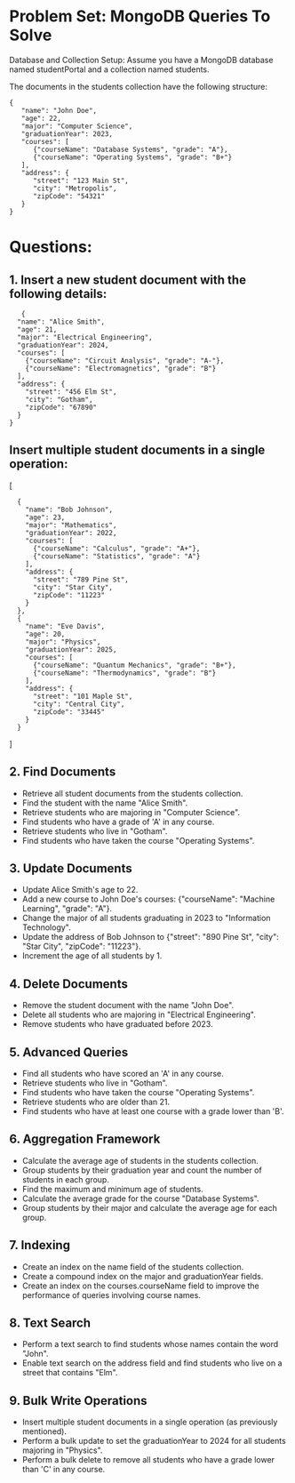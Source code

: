 # Problem Set: MongoDB Queries To Solve

Database and Collection Setup: Assume you have a MongoDB database named studentPortal and a collection named students. 

The documents in the students collection have the following structure:

```shell
{
   "name": "John Doe",
   "age": 22,
   "major": "Computer Science",
   "graduationYear": 2023,
   "courses": [
      {"courseName": "Database Systems", "grade": "A"},
      {"courseName": "Operating Systems", "grade": "B+"}
   ],
   "address": {
      "street": "123 Main St",
      "city": "Metropolis",
      "zipCode": "54321"
   }
}
```

# Questions:

## 1. Insert a new student document with the following details:
```shell
   {
  "name": "Alice Smith",
  "age": 21,
  "major": "Electrical Engineering",
  "graduationYear": 2024,
  "courses": [
    {"courseName": "Circuit Analysis", "grade": "A-"},
    {"courseName": "Electromagnetics", "grade": "B"}
  ],
  "address": {
    "street": "456 Elm St",
    "city": "Gotham",
    "zipCode": "67890"
  }
}
```
## Insert multiple student documents in a single operation:
[
```shell
  {
    "name": "Bob Johnson",
    "age": 23,
    "major": "Mathematics",
    "graduationYear": 2022,
    "courses": [
      {"courseName": "Calculus", "grade": "A+"},
      {"courseName": "Statistics", "grade": "A"}
    ],
    "address": {
      "street": "789 Pine St",
      "city": "Star City",
      "zipCode": "11223"
    }
  },
  {
    "name": "Eve Davis",
    "age": 20,
    "major": "Physics",
    "graduationYear": 2025,
    "courses": [
      {"courseName": "Quantum Mechanics", "grade": "B+"},
      {"courseName": "Thermodynamics", "grade": "B"}
    ],
    "address": {
      "street": "101 Maple St",
      "city": "Central City",
      "zipCode": "33445"
    }
  }
```
]
## 2. Find Documents
   - Retrieve all student documents from the students collection.
   - Find the student with the name "Alice Smith".
   - Retrieve students who are majoring in "Computer Science".
   - Find students who have a grade of 'A' in any course.
   - Retrieve students who live in "Gotham".
   - Find students who have taken the course "Operating Systems".

## 3. Update Documents
   - Update Alice Smith's age to 22.
   - Add a new course to John Doe's courses: {"courseName": "Machine Learning", "grade": "A"}.
   - Change the major of all students graduating in 2023 to "Information Technology".
   - Update the address of Bob Johnson to {"street": "890 Pine St", "city": "Star City", "zipCode": "11223"}.
   - Increment the age of all students by 1.

## 4. Delete Documents
   - Remove the student document with the name "John Doe".
   - Delete all students who are majoring in "Electrical Engineering".
   - Remove students who have graduated before 2023.

## 5. Advanced Queries
   - Find all students who have scored an 'A' in any course.
   - Retrieve students who live in "Gotham".
   - Find students who have taken the course "Operating Systems".
   - Retrieve students who are older than 21.
   - Find students who have at least one course with a grade lower than 'B'.

## 6. Aggregation Framework
   - Calculate the average age of students in the students collection.
   - Group students by their graduation year and count the number of students in each group.
   - Find the maximum and minimum age of students.
   - Calculate the average grade for the course "Database Systems".
   - Group students by their major and calculate the average age for each group.

## 7. Indexing
   - Create an index on the name field of the students collection.
   - Create a compound index on the major and graduationYear fields.
   - Create an index on the courses.courseName field to improve the performance of queries involving course names.

## 8. Text Search
   - Perform a text search to find students whose names contain the word "John".
   - Enable text search on the address field and find students who live on a street that contains "Elm".

## 9. Bulk Write Operations
   - Insert multiple student documents in a single operation (as previously mentioned).
   - Perform a bulk update to set the graduationYear to 2024 for all students majoring in "Physics".
   - Perform a bulk delete to remove all students who have a grade lower than 'C' in any course.